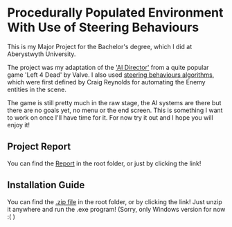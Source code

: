 # Procedurally Populated Environment With Use of Steering Behaviours

  This is my Major Project for the Bachelor's degree, which I did at Aberystwyth University. 
  
  The project was my adaptation of the ['AI Director'](https://steamcdn-a.akamaihd.net/apps/valve/2009/ai_systems_of_l4d_mike_booth.pdf) from a quite popular game 'Left 4 Dead' by Valve. I also used [steering behaviours algorithms](https://www.red3d.com/cwr/steer/), which were first defined by Craig Reynolds  for automating the Enemy entities in the scene.
  
  The game is still pretty much in the raw stage, the AI systems are there but there are no goals yet, no menu or the end screen. This is something I want to work on once I'll have time for it. For now try it out and I hope you will enjoy it!
  
  ## Project Report
  
  You can find the [Report](https://github.com/OutcastBelnor/MajorProject/blob/master/jaj48_ProjectReport_2018.pdf) in the root folder, or just by clicking the link!
  
  ## Installation Guide
  
  You can find the [.zip file](https://github.com/OutcastBelnor/MajorProject/blob/master/Game.zip) in the root folder, or by clicking the link! Just unzip it anywhere and run the .exe program! (Sorry, only Windows version for now :( )
